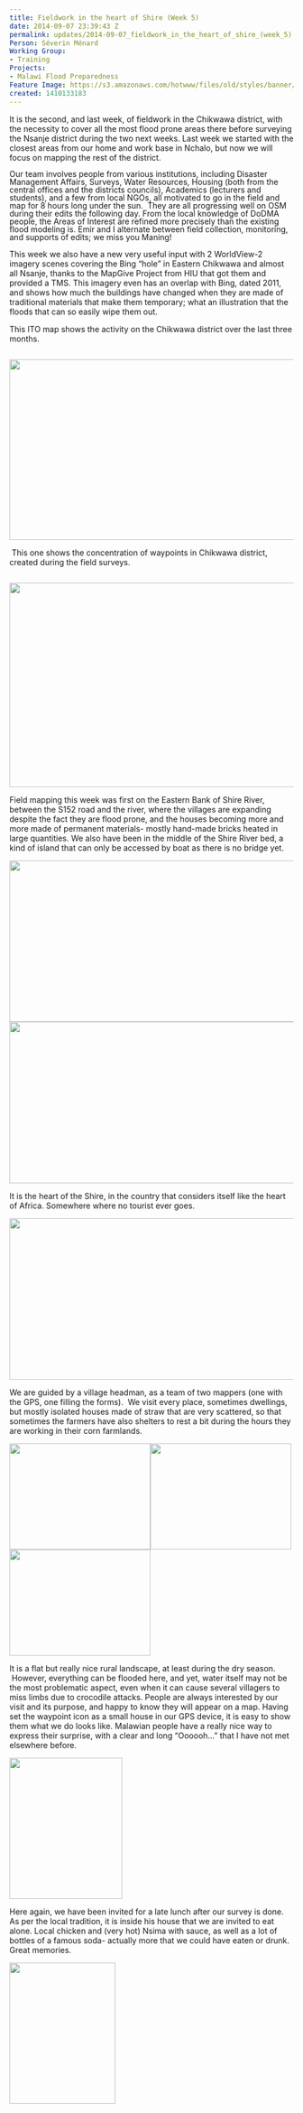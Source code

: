 ```yaml
---
title: Fieldwork in the heart of Shire (Week 5)
date: 2014-09-07 23:39:43 Z
permalink: updates/2014-09-07_fieldwork_in_the_heart_of_shire_(week_5)
Person: Séverin Ménard
Working Group:
- Training
Projects:
- Malawi Flood Preparedness
Feature Image: https://s3.amazonaws.com/hotwww/files/old/styles/banner/public/IMG_20140828_115856119.jpg
created: 1410133183
---
```


<p>It is the second, and last week, of fieldwork in the Chikwawa district, with the necessity to cover all the most flood prone areas there before surveying the Nsanje district during the two next weeks. Last week we started with the closest areas from our home and work base in Nchalo, but now we will focus on mapping the rest of the district.&nbsp;</p><p><span style="line-height: 100%;">Our team involves people from various institutions, including Disaster Management Affairs, Surveys, Water Resources, Housing (both from the central offices and the districts councils), Academics (lecturers and students), and a few from local NGOs, all motivated to go in the field and map for 8 hours long under the sun. &nbsp;They are all progressing well on OSM during their edits the following day. From the local knowledge of DoDMA people, the Areas of Interest are refined more precisely than the existing flood modeling is. Emir and I alternate between field collection, monitoring, and supports of edits; we miss you Maning!</span></p><p>This week we also have a new very useful input with 2 WorldView-2 imagery scenes covering the Bing “hole” in Eastern Chikwawa and almost all Nsanje, thanks to the MapGive Project from HIU that got them and provided a TMS. This imagery even has an overlap with Bing, dated 2011, and shows how much the buildings have changed when they are made of traditional materials that make them temporary; what an illustration that the floods that can so easily wipe them out.</p><p>This ITO map shows the activity on the Chikwawa district over the last three months.</p><p style="margin-bottom: 0in; line-height: 100%;">&nbsp;<img class="image-large" src="https://s3.amazonaws.com/hotwww/files/old/styles/large/public/ITOMaps_LowerShire_20140906.png?itok=fSuPODdV" alt="" style="width:510px;height:320px"></p><p>&nbsp;This one shows the concentration of waypoints in Chikwawa district, created during the field surveys.</p><p style="margin-bottom: 0in; line-height: 100%;">&nbsp;<img class="image-large" src="https://s3.amazonaws.com/hotwww/files/old/styles/large/public/Lower_Shire_Chikwawa_waypoints.png?itok=IQjiaDEH" alt="" style="width:510px;height:362px"></p><p>Field mapping this week was first on the Eastern Bank of Shire River, between the S152 road and the river, where the villages are expanding despite the fact they are flood prone, and the houses becoming more and more made of permanent materials- mostly hand-made bricks heated in large quantities. We also have been in the middle of the Shire River bed, a kind of island that can only be accessed by boat as there is no bridge yet.</p><p style="margin-bottom: 0in; line-height: 100%;"><img class="image-large" src="https://s3.amazonaws.com/hotwww/files/old/styles/large/public/IMG_20140828_115856119.jpg?itok=dxq0xz2i" alt="" style="width:510px;height:286px"><img class="image-large" src="https://s3.amazonaws.com/hotwww/files/old/styles/large/public/IMG_20140828_172123279_HDR.jpg?itok=tKJKk4Oe" alt="" style="width:510px;height:286px"></p><p>It is the heart of the Shire, in the country that considers itself like the heart of Africa. Somewhere where no tourist ever goes.</p><p style="margin-bottom: 0in; line-height: 100%;"><img class="image-large" src="https://s3.amazonaws.com/hotwww/files/old/styles/large/public/IMG_20140828_153050897.jpg?itok=XeY-jspb" alt="" style="width:510px;height:286px"></p><p>We are guided by a village headman, as a team of two mappers (one with the GPS, one filling the forms). &nbsp;We visit every place, sometimes dwellings, but mostly isolated houses made of straw that are very scattered, so that sometimes the farmers have also shelters to rest a bit during the hours they are working in their corn farmlands.</p><p><img class="image-medium" src="https://s3.amazonaws.com/hotwww/files/old/styles/medium/public/P1050148_25%25.png?itok=0Lo3wNZL" alt="" style="width:250px;height:188px"><img class="image-medium" src="https://s3.amazonaws.com/hotwww/files/old/styles/medium/public/P1050089_25%25.PNG?itok=L5PBBwav" alt="" style="width:250px;height:188px"><img class="image-medium" src="https://s3.amazonaws.com/hotwww/files/old/styles/medium/public/P1050103_25%25.png?itok=TMpqg6Yg" alt="" style="width:250px;height:188px"></p><p>It is a flat but really nice rural landscape, at least during the dry season. &nbsp;However, everything can be flooded here, and yet, water itself may not be the most problematic aspect, even when it can cause several villagers to miss limbs due to crocodile attacks. People are always interested by our visit and its purpose, and happy to know they will appear on a map. Having set the waypoint icon as a small house in our GPS device, it is easy to show them what we do looks like. Malawian people have a really nice way to express their surprise, with a clear and long “Oooooh...” that I have not met elsewhere before.</p><p style="margin-bottom: 0in; line-height: 100%;"><img class="image-medium" src="https://s3.amazonaws.com/hotwww/files/old/styles/medium/public/286.png?itok=UV78NgyT" alt="" style="width:200px;height:250px"></p><p>Here again, we have been invited for a late lunch after our survey is done. As per the local tradition, it is inside his house that we are invited to eat alone. Local chicken and (very hot) Nsima with sauce, as well as a lot of bottles of a famous soda- actually more that we could have eaten or drunk. Great memories.</p><p style="margin-bottom: 0in; line-height: 100%;"><img class="image-medium" src="https://s3.amazonaws.com/hotwww/files/old/styles/medium/public/P1050152_25%25.png?itok=50uTRtCt" alt="" style="width:188px;height:250px"></p><p>&nbsp;</p>
